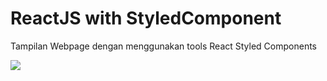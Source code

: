 
# ReactJS with StyledComponent

Tampilan Webpage dengan menggunakan tools React Styled Components

<img src="../assets/ss.png">
